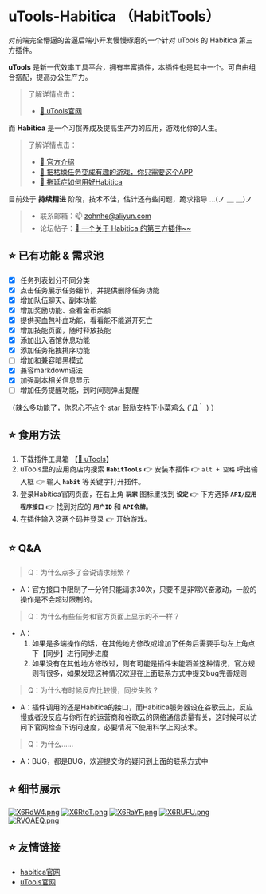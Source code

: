 # uTools-Habitica （HabitTools）
对前端完全懵逼的苦逼后端小开发慢慢琢磨的一个针对 uTools 的 Habitica 第三方插件。

**uTools** 是新一代效率工具平台，拥有丰富插件，本插件也是其中一个。可自由组合搭配，提高办公生产力。
> 了解详情点击：
> - [🔗 uTools官网](https://open.u-tools.cn/45142.html)

而 **Habitica** 是一个习惯养成及提高生产力的应用，游戏化你的人生。
> 了解详情点击：
> - [🔗 官方介绍](https://habitica.com/static/features)
> - [🔗 把枯燥任务变成有趣的游戏，你只需要这个APP](https://zhuanlan.zhihu.com/p/58660347)
> - [🔗 拖延症如何用好Habitica](https://www.zhihu.com/question/36371438)

目前处于 **持续精进** 阶段，技术不佳，估计还有些问题，跪求指导 ...(ノ ＿ ＿)ノ
> - 联系邮箱：📫 zohnhe@aliyun.com
> - 论坛帖子：[🔗 一个关于 Habitica 的第三方插件~~](https://yuanliao.info/d/3764-habittools-habitica)

## ⭐ 已有功能 & 需求池
- [x] 任务列表划分不同分类
- [x] 点击任务展示任务细节，并提供删除任务功能
- [x] 增加队伍聊天、副本功能
- [x] 增加奖励功能、查看金币余额
- [x] 提供买血包补血功能，看看能不能避开死亡
- [x] 增加技能页面，随时释放技能
- [x] 添加出入酒馆休息功能
- [x] 添加任务拖拽排序功能
- [ ] 增加和兼容暗黑模式
- [x] 兼容markdown语法
- [x] 加强副本相关信息显示
- [ ] 增加任务提醒功能，到时间则弹出提醒

（辣么多功能了，你忍心不点个 star 鼓励支持下小菜鸡么 (´Д｀ ) ）

## ⭐ 食用方法
1. 下载插件工具箱 【[🔗 uTools](https://open.u-tools.cn/45142.html)】
2. uTools里的应用商店内搜索 **`HabitTools`** 👉 安装本插件 👉 `alt + 空格` 呼出输入框 👉 输入 **`habit`** 等关键字打开插件。
3. 登录Habitica官网页面，在右上角 **`玩家`** 图标里找到 **`设定`** 👉 下方选择 **`API/应用程序接口`** 👉 找到对应的 **`用户ID`** 和 **`API令牌`**。
4. 在插件输入这两个码并登录 👉 开始游戏。

## ⭐ Q&A
> Q：为什么点多了会说请求频繁？
- A：官方接口中限制了一分钟只能请求30次，只要不是非常兴奋激动，一般的操作是不会超过限制的。

> Q：为什么有些任务和官方页面上显示的不一样？
- A：
    1. 如果是多端操作的话，在其他地方修改或增加了任务后需要手动左上角点下【同步】进行同步进度
    2. 如果没有在其他地方修改过，则有可能是插件未能涵盖这种情况，官方规则有很多，如果发现这种情况欢迎在上面联系方式中提交bug完善规则

> Q：为什么有时候反应比较慢，同步失败？
- A：插件调用的还是Habitica的接口，而Habitica服务器设在谷歌云上，反应慢或者没反应与你所在的运营商和谷歌云的网络通信质量有关，这时候可以访问下官网检查下访问速度，必要情况下使用科学上网技术。

> Q：为什么……
- A：BUG，都是BUG，欢迎提交你的疑问到上面的联系方式中

## ⭐ 细节展示
[![X6RdW4.png](https://s1.ax1x.com/2022/06/10/X6RdW4.png)](https://imgtu.com/i/X6RdW4)
[![X6RtoT.png](https://s1.ax1x.com/2022/06/10/X6RtoT.png)](https://imgtu.com/i/X6RtoT)
[![X6RaYF.png](https://s1.ax1x.com/2022/06/10/X6RaYF.png)](https://imgtu.com/i/X6RaYF)
[![X6RUFU.png](https://s1.ax1x.com/2022/06/10/X6RUFU.png)](https://imgtu.com/i/X6RUFU)
[![RVOAEQ.png](https://z3.ax1x.com/2021/06/22/RVOAEQ.png)](https://imgtu.com/i/RVOAEQ)

## ⭐ 友情链接
- [habitica官网](https://habitica.com/)
- [uTools官网](https://open.u-tools.cn/45142.html)

